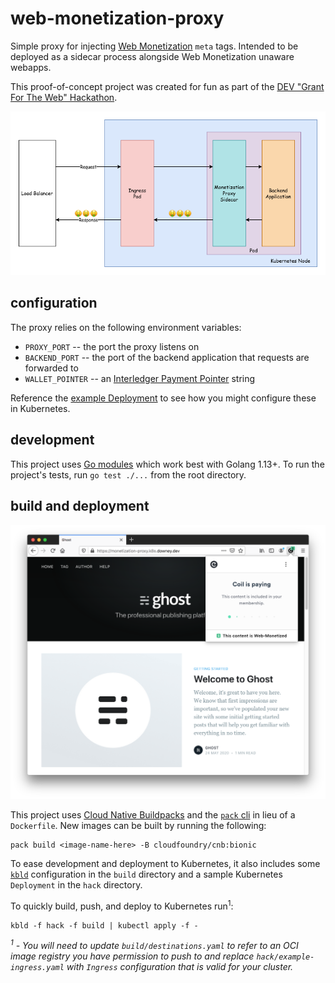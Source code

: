 # web-monetization-proxy
Simple proxy for injecting [Web Monetization](https://webmonetization.org/) `meta` tags. Intended to be deployed as a sidecar process alongside Web Monetization unaware webapps.

This proof-of-concept project was created for fun as part of the [DEV "Grant For The Web" Hackathon](https://dev.to/devteam/announcing-the-grant-for-the-web-hackathon-on-dev-3kd1).

![Architecture diagram of the Web Monetization Proxy](doc/web-monetization-proxy.png)

## configuration
The proxy relies on the following environment variables:
* `PROXY_PORT` -- the port the proxy listens on
* `BACKEND_PORT` -- the port of the backend application that requests are forwarded to
* `WALLET_POINTER` -- an [Interledger Payment Pointer](https://paymentpointers.org/) string

Reference the [example Deployment](hack/example-deployment.yaml) to see how you might configure these in Kubernetes.

## development
This project uses [Go modules](https://blog.golang.org/using-go-modules) which work best with Golang 1.13+. To run the project's tests, run `go test ./...` from the root directory.

## build and deployment
![Architecture diagram of the Web Monetization Proxy](doc/example-deployment-screenshot.png)

This project uses [Cloud Native Buildpacks](https://buildpacks.io/) and the [`pack` cli](https://buildpacks.io/docs/install-pack/) in lieu of a `Dockerfile`. New images can be built by running the following:

```console
pack build <image-name-here> -B cloudfoundry/cnb:bionic
```

To ease development and deployment to Kubernetes, it also includes some [`kbld`](https://get-kbld.io/) configuration in the `build` directory and a sample Kubernetes `Deployment` in the `hack` directory.

To quickly build, push, and deploy to Kubernetes run<sup>1</sup>:

```console
kbld -f hack -f build | kubectl apply -f -
```

_<sup>1</sup> - You will need to update `build/destinations.yaml` to refer to an OCI image registry you have permission to push to and replace `hack/example-ingress.yaml` with `Ingress` configuration that is valid for your cluster._
